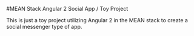 #MEAN Stack Angular 2 Social App / Toy Project

This is just a toy project utilizing Angular 2 in the MEAN stack to create a social messenger type of app.